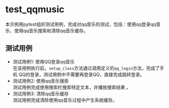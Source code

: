 # test_qqmusic
本示例用pytest组织测试用例，完成对qq音乐的测试，包括：使用qq登录qq音乐、使用qq音乐搜索和清除qq音乐缓存。

## 测试用例
- 测试用例1: 使用QQ登录qq音乐  
在该用例执行前，`setup_class`方法通过调用定义的`qq_login`方法，完成了手机
QQ的登录，测试用例中不需要再登录QQ，直接完成跳转登录。  
- 测试用例2: 使用qq音乐搜索  
测试用例完成使用搜索栏搜索特定文本，并播放搜索结果 。 
- 测试用例3: 清除qq音乐缓存  
测试用例完成清除使用qq音乐过程中产生系统缓存。